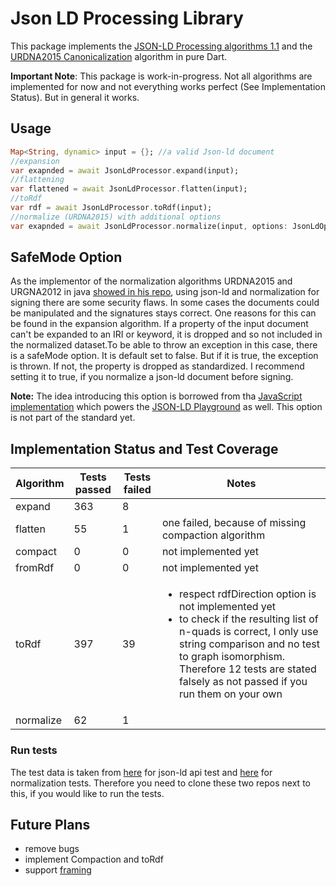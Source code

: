 # Json LD Processing Library
This package implements the [JSON-LD Processing algorithms 1.1](https://www.w3.org/TR/json-ld11-api/) and the [URDNA2015 Canonicalization](https://w3c-ccg.github.io/rdf-dataset-canonicalization/spec/) algorithm in pure Dart.

**Important Note**: This package is work-in-progress. Not all algorithms are implemented for now and not everything works perfect (See Implementation Status).
But in general it works.

## Usage
```Dart
Map<String, dynamic> input = {}; //a valid Json-ld document
//expansion
var exapnded = await JsonLdProcessor.expand(input);
//flattening
var flattened = await JsonLdProcessor.flatten(input);
//toRdf
var rdf = await JsonLdProcessor.toRdf(input);
//normalize (URDNA2015) with additional options
var exapnded = await JsonLdProcessor.normalize(input, options: JsonLdOptions(safeMode: true));
```

## SafeMode Option
As the implementor of the normalization algorithms URDNA2015 and URGNA2012 in java [showed in his repo](https://github.com/setl/rdf-urdna/tree/master/jsonld-warnings), using json-ld and normalization for signing there are some security flaws. In some cases the documents could be manipulated and the signatures stays correct.
One reasons for this can be found in the expansion algorithm. If a property of the input document can't be expanded to an IRI or keyword, it is dropped and so not included in the normalized dataset.To be able to throw an exception in this case, there is a safeMode option. It is default set to false.
But if it is true, the exception is thrown. If not, the property is dropped as standardized.
I recommend setting it to true, if you normalize a json-ld document before signing.

**Note:** The idea introducing this option is borrowed from tha [JavaScript implementation](https://github.com/digitalbazaar/jsonld.js/) which powers the [JSON-LD Playground](https://json-ld.org/playground/) as well. This option is not part of the standard yet.

## Implementation Status and Test Coverage
| Algorithm | Tests passed | Tests failed | Notes |
|------|------|----------|-------|
| expand | 363 | 8 | |
| flatten | 55 | 1 | one failed, because of missing compaction algorithm
| compact |0 | 0 | not implemented yet|
| fromRdf | 0 |0 | not implemented yet |
| toRdf | 397 | 39 | <ul><li> respect rdfDirection option is not implemented yet</li> <li> to check if the resulting list of n-quads is correct, I only use string comparison and no test to graph isomorphism. Therefore 12 tests are stated falsely as not passed if you run them on your own</ul></li> |
| normalize | 62 | 1 | |

### Run tests
The test data is taken from [here](https://github.com/w3c/json-ld-api/) for json-ld api test and [here](https://github.com/w3c-ccg/rdf-dataset-canonicalization) for normalization tests.
Therefore you need to clone these two repos next to this, if you would like to run the tests.

## Future Plans
- remove bugs
- implement Compaction and toRdf
- support [framing](https://www.w3.org/TR/json-ld11-framing/)

